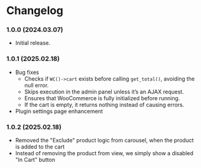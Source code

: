 # Changelog

### 1.0.0 (2024.03.07)
- Initial release.

### 1.0.1 (2025.02.18)
- Bug fixes
    - Checks if `WC()->cart` exists before calling `get_total()`, avoiding the null error.
    - Skips execution in the admin panel unless it’s an AJAX request.
    - Ensures that WooCommerce is fully initialized before running.
    - If the cart is empty, it returns nothing instead of causing errors.
- Plugin settings page enhancement

### 1.0.2 (2025.02.18)
- Removed the "Exclude" product logic from carousel, when the product is added to the cart
- Instead of removing the product from view, we simply show a disabled "In Cart" button